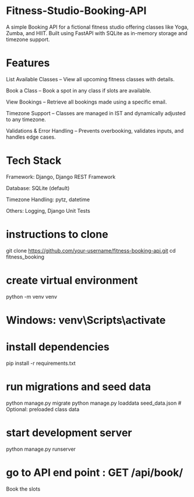 # Fitness-Studio-Booking-API
A simple Booking API for a fictional fitness studio offering classes like Yoga, Zumba, and HIIT. Built using FastAPI with SQLite as in-memory storage and timezone support.

 # Features
 List Available Classes – View all upcoming fitness classes with details.

Book a Class – Book a spot in any class if slots are available.

View Bookings – Retrieve all bookings made using a specific email.

Timezone Support – Classes are managed in IST and dynamically adjusted to any timezone.

Validations & Error Handling – Prevents overbooking, validates inputs, and handles edge cases.

# Tech Stack
Framework: Django, Django REST Framework

Database: SQLite (default)

Timezone Handling: pytz, datetime

Others: Logging, Django Unit Tests


# instructions to clone
git clone https://github.com/your-username/fitness-booking-api.git
cd fitness_booking

# create virtual environment
python -m venv venv
#  Windows: venv\Scripts\activate

# install dependencies
pip install -r requirements.txt

# run migrations and seed data
python manage.py migrate
python manage.py loaddata seed_data.json  # Optional: preloaded class data

# start development server
python manage.py runserver

# go to API end point : GET /api/book/
Book the slots





